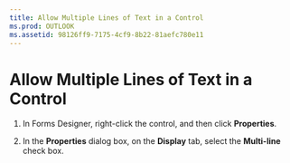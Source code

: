 ```yaml
---
title: Allow Multiple Lines of Text in a Control
ms.prod: OUTLOOK
ms.assetid: 98126ff9-7175-4cf9-8b22-81aefc780e11
---
```



# Allow Multiple Lines of Text in a Control

1. In Forms Designer, right-click the control, and then click  **Properties**. 
    
2. In the  **Properties** dialog box, on the **Display** tab, select the **Multi-line** check box.
    

